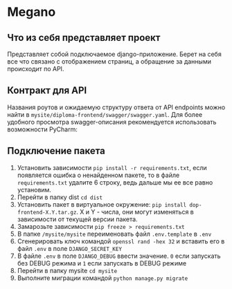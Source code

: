 # Megano

## Что из себя представляет проект
Представляет собой подключаемое django-приложение. Берет на себя все что связано с отображением страниц, а обращение 
за данными происходит по API.

## Контракт для API
Названия роутов и ожидаемую структуру ответа от API endpoints можно найти в `mysite/diploma-frontend/swagger/swagger.yaml`. 
Для более удобного просмотра swagger-описания рекомендуется использовать возможности PyCharm:

## Подключение пакета
1. Установить зависимости `pip install -r requirements.txt`, если появляется ошибка о ненайденном пакете, то в файле `requirements.txt` удалите 6 строку, ведь дальше мы ее все равно установим.
2. Перейти в папку dist `cd dist`
3. Установить пакет в виртуальное окружение: `pip install dop-frontend-X.Y.tar.gz`. X и Y - числа, они могут изменяться в зависимости от текущей версии пакета.
4. Замарозьте зависимости `pip freeze > requirements.txt`
5. В папке `/mysite/mysite` переименовать файл `.env.template` в `.env`
6. Сгенерировать ключ командой `openssl rand -hex 32` и вставить его в файл `.env` в поле `DJANGO_SECRET_KEY`
7. В файле `.env` в поле `DJANGO_DEBUG` ввести значение. `0` если запускать без DEBUG режима и `1` если запускать в DEBUG режиме
8. Перейти в папку mysite `cd mysite`
9. Выполните миграции командой `python manage.py migrate`